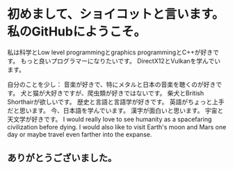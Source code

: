 # 初めまして、ショイコットと言います。私のGitHubにようこそ。

私は科学とLow level programmingとgraphics programmingとC++が好きです。
もっと良いプログラマーになりたいです。
DirectX12とVulkanを学んでいます。

自分のことを少し：
音楽が好きで、特にメタルと日本の音楽を聴くのが好きです。
犬と猫が大好きですが、爬虫類が好きではないです。
柴犬とBritish Shorthairが欲しいです。
歴史と言語と言語学が好きです。
英語がちょっと上手だと思います。
今、日本語を学んでいます。
漢字が面白いと思います。
宇宙と天文学が好きです。
I would really love to see humanity as a spacefaring civilization before dying.
I would also like to visit Earth's moon and Mars one day or maybe travel even farther into the expanse.

## ありがとうございました。
<!--
**razerx100/razerx100** is a ✨ _special_ ✨ repository because its `README.md` (this file) appears on your GitHub profile.

Here are some ideas to get you started:

- 🔭 I’m currently working on ...
- 🌱 I’m currently learning ...
- 👯 I’m looking to collaborate on ...
- 🤔 I’m looking for help with ...
- 💬 Ask me about ...
- 📫 How to reach me: ...
- 😄 Pronouns: ...
- ⚡ Fun fact: ...
-->
